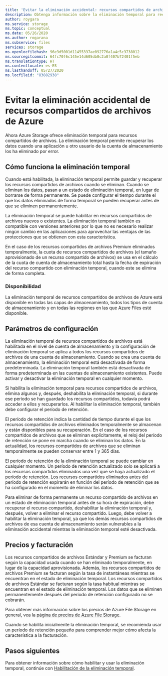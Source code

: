 ```yaml
---
title: 'Evitar la eliminación accidental: recursos compartidos de archivos de Azure'
description: Obtenga información sobre la eliminación temporal para recursos compartidos de archivos de Azure y cómo se puede usar para recuperar datos y evitar la eliminación accidental.
author: roygara
ms.service: storage
ms.topic: conceptual
ms.date: 05/26/2020
ms.author: rogarana
ms.subservice: files
services: storage
ms.openlocfilehash: 96e3d5001d11455337ae092776a1a4c5c3738012
ms.sourcegitcommit: 64fc70f6c145e14d605db0c2a0f407b72401f5eb
ms.translationtype: HT
ms.contentlocale: es-ES
ms.lasthandoff: 05/27/2020
ms.locfileid: "83882938"
---
```

# <a name="prevent-accidental-deletion-of-azure-file-shares"></a>Evitar la eliminación accidental de recursos compartidos de archivos de Azure

Ahora Azure Storage ofrece eliminación temporal para recursos compartidos de archivos. La eliminación temporal permite recuperar los datos cuando una aplicación u otro usuario de la cuenta de almacenamiento los ha eliminado por error.

## <a name="how-soft-delete-works"></a>Cómo funciona la eliminación temporal

Cuando está habilitada, la eliminación temporal permite guardar y recuperar los recursos compartidos de archivos cuando se eliminan. Cuando se eliminan los datos, pasan a un estado de eliminación temporal, en lugar de borrarse de forma permanente. Se puede configurar el tiempo durante el que los datos eliminados de forma temporal se pueden recuperar antes de que se eliminen permanentemente.

La eliminación temporal se puede habilitar en recursos compartidos de archivos nuevos o existentes. La eliminación temporal también es compatible con versiones anteriores por lo que no es necesario realizar ningún cambio en las aplicaciones para aprovechar las ventajas de las protecciones que se obtienen con esta característica. 

En el caso de los recursos compartidos de archivos Premium eliminados temporalmente, la cuota de recursos compartidos de archivos (el tamaño aprovisionado de un recurso compartido de archivos) se usa en el cálculo de la cuota de cuenta de almacenamiento total hasta la fecha de expiración del recurso compartido con eliminación temporal, cuando este se elimina de forma completa.

### <a name="availability"></a>Disponibilidad

La eliminación temporal de recursos compartidos de archivos de Azure está disponible en todas las capas de almacenamiento, todos los tipos de cuenta de almacenamiento y en todas las regiones en las que Azure Files esté disponible.

## <a name="configuration-settings"></a>Parámetros de configuración

La eliminación temporal de recursos compartidos de archivos está habilitada en el nivel de cuenta de almacenamiento y la configuración de eliminación temporal se aplica a todos los recursos compartidos de archivos de una cuenta de almacenamiento. Cuando se crea una cuenta de almacenamiento, la eliminación temporal está desactivada de forma predeterminada. La eliminación temporal también está desactivada de forma predeterminada en las cuentas de almacenamiento existentes. Puede activar y desactivar la eliminación temporal en cualquier momento.

Si habilita la eliminación temporal para recursos compartidos de archivos, elimina algunos y, después, deshabilita la eliminación temporal, si durante ese período se han guardado los recursos compartidos, todavía podrá acceder a ellos y recuperarlos. Al habilitar la eliminación temporal, también debe configurar el período de retención.

El período de retención indica la cantidad de tiempo durante el que los recursos compartidos de archivos eliminados temporalmente se almacenan y están disponibles para su recuperación. En el caso de los recursos compartidos de archivos que se eliminan explícitamente, el reloj del período de retención se pone en marcha cuando se eliminan los datos. En la actualidad, los recursos compartidos de archivos que se eliminan temporalmente se pueden conservar entre 1 y 365 días.

El período de retención de la eliminación temporal se puede cambiar en cualquier momento. Un período de retención actualizado solo se aplicará a los recursos compartidos eliminados una vez que se haya actualizado el período de retención. Los recursos compartidos eliminados antes del período de retención expirarán en función del período de retención que se ha configurado en el momento de eliminar los datos.

Para eliminar de forma permanente un recurso compartido de archivos en un estado de eliminación temporal antes de su hora de expiración, debe recuperar el recurso compartido, deshabilitar la eliminación temporal y, después, volver a eliminar el recurso compartido. Luego, debe volver a habilitar la eliminación temporal, ya que los demás recursos compartidos de archivos de esa cuenta de almacenamiento serán vulnerables a la eliminación accidental mientras la eliminación temporal esté desactivada.

## <a name="pricing-and-billing"></a>Precios y facturación

Los recursos compartidos de archivos Estándar y Premium se facturan según la capacidad usada cuando se han eliminado temporalmente, en lugar de la capacidad aprovisionada. Además, los recursos compartidos de archivos Premium se facturan según la tasa de instantáneas mientras se encuentran en el estado de eliminación temporal. Los recursos compartidos de archivos Estándar se facturan según la tasa habitual mientras se encuentran en el estado de eliminación temporal. Los datos que se eliminen permanentemente después del período de retención configurado no se cobrarán.

Para obtener más información sobre los precios de Azure File Storage en general, vea la [página de precios de Azure File Storage](https://azure.microsoft.com/pricing/details/storage/files/).

Cuando se habilita inicialmente la eliminación temporal, se recomienda usar un período de retención pequeño para comprender mejor cómo afecta la característica a la facturación.

## <a name="next-steps"></a>Pasos siguientes

Para obtener información sobre cómo habilitar y usar la eliminación temporal, continúe con [Habilitación de la eliminación temporal](storage-files-enable-soft-delete.md).